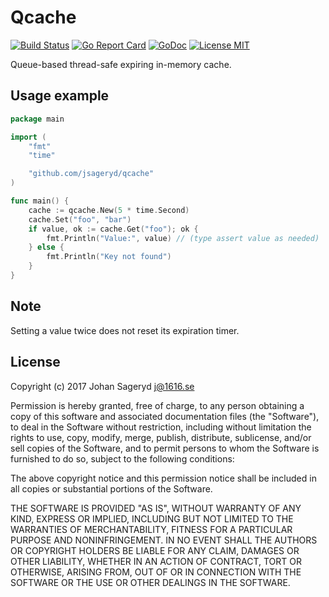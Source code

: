 # Qcache

[![Build Status](https://travis-ci.org/jsageryd/qcache.svg?branch=master)](https://travis-ci.org/jsageryd/qcache)
[![Go Report Card](https://goreportcard.com/badge/github.com/jsageryd/qcache)](https://goreportcard.com/report/github.com/jsageryd/qcache)
[![GoDoc](https://img.shields.io/badge/godoc-reference-blue.svg?style=flat)](https://godoc.org/github.com/jsageryd/qcache)
[![License MIT](https://img.shields.io/badge/license-MIT-lightgrey.svg?style=flat)](https://github.com/jsageryd/qcache#license)

Queue-based thread-safe expiring in-memory cache.

## Usage example
```go
package main

import (
	"fmt"
	"time"

	"github.com/jsageryd/qcache"
)

func main() {
	cache := qcache.New(5 * time.Second)
	cache.Set("foo", "bar")
	if value, ok := cache.Get("foo"); ok {
		fmt.Println("Value:", value) // (type assert value as needed)
	} else {
		fmt.Println("Key not found")
	}
}
```

## Note
Setting a value twice does not reset its expiration timer.

## License
Copyright (c) 2017 Johan Sageryd <j@1616.se>

Permission is hereby granted, free of charge, to any person obtaining a copy of
this software and associated documentation files (the "Software"), to deal in
the Software without restriction, including without limitation the rights to
use, copy, modify, merge, publish, distribute, sublicense, and/or sell copies of
the Software, and to permit persons to whom the Software is furnished to do so,
subject to the following conditions:

The above copyright notice and this permission notice shall be included in all
copies or substantial portions of the Software.

THE SOFTWARE IS PROVIDED "AS IS", WITHOUT WARRANTY OF ANY KIND, EXPRESS OR
IMPLIED, INCLUDING BUT NOT LIMITED TO THE WARRANTIES OF MERCHANTABILITY, FITNESS
FOR A PARTICULAR PURPOSE AND NONINFRINGEMENT. IN NO EVENT SHALL THE AUTHORS OR
COPYRIGHT HOLDERS BE LIABLE FOR ANY CLAIM, DAMAGES OR OTHER LIABILITY, WHETHER
IN AN ACTION OF CONTRACT, TORT OR OTHERWISE, ARISING FROM, OUT OF OR IN
CONNECTION WITH THE SOFTWARE OR THE USE OR OTHER DEALINGS IN THE SOFTWARE.
